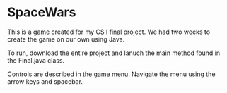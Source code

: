 # SpaceWars
This is a game created for my CS I final project. We had two weeks to create the game on our own using Java.

To run, download the entire project and lanuch the main method found in the Final.java class.

Controls are described in the game menu. Navigate the menu using the arrow keys and spacebar.
